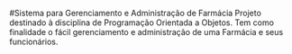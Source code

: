 #Sistema para Gerenciamento e Administração de Farmácia
Projeto destinado à disciplina de Programação Orientada a Objetos. Tem como finalidade o fácil gerenciamento e administração de uma Farmácia e seus funcionários.
